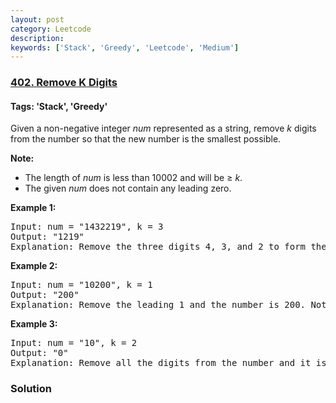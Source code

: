 ```yaml
---
layout: post
category: Leetcode
description: 
keywords: ['Stack', 'Greedy', 'Leetcode', 'Medium']
---
```

### [402. Remove K Digits](https://leetcode.com/problems/remove-k-digits)

#### Tags: 'Stack', 'Greedy'

<div class="content__u3I1 question-content__JfgR"><div><p>Given a non-negative integer <i>num</i> represented as a string, remove <i>k</i> digits from the number so that the new number is the smallest possible.
</p>
<p><b>Note:</b><br/>
</p><ul>
<li>The length of <i>num</i> is less than 10002 and will be ≥ <i>k</i>.</li>
<li>The given <i>num</i> does not contain any leading zero.</li>
</ul>
<p></p>
<p><b>Example 1:</b>
</p><pre>Input: num = "1432219", k = 3
Output: "1219"
Explanation: Remove the three digits 4, 3, and 2 to form the new number 1219 which is the smallest.
</pre>
<p></p>
<p><b>Example 2:</b>
</p><pre>Input: num = "10200", k = 1
Output: "200"
Explanation: Remove the leading 1 and the number is 200. Note that the output must not contain leading zeroes.
</pre>
<p></p>
<p><b>Example 3:</b>
</p><pre>Input: num = "10", k = 2
Output: "0"
Explanation: Remove all the digits from the number and it is left with nothing which is 0.
</pre>
<p></p></div></div>

### Solution
